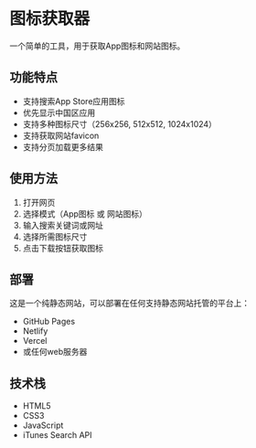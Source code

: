 # 图标获取器

一个简单的工具，用于获取App图标和网站图标。

## 功能特点

- 支持搜索App Store应用图标
- 优先显示中国区应用
- 支持多种图标尺寸（256x256, 512x512, 1024x1024）
- 支持获取网站favicon
- 支持分页加载更多结果

## 使用方法

1. 打开网页
2. 选择模式（App图标 或 网站图标）
3. 输入搜索关键词或网址
4. 选择所需图标尺寸
5. 点击下载按钮获取图标

## 部署

这是一个纯静态网站，可以部署在任何支持静态网站托管的平台上：

- GitHub Pages
- Netlify
- Vercel
- 或任何web服务器

## 技术栈

- HTML5
- CSS3
- JavaScript
- iTunes Search API
